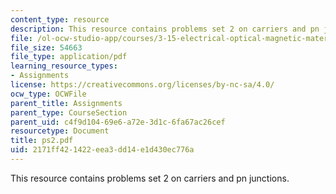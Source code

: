 ```yaml
---
content_type: resource
description: This resource contains problems set 2 on carriers and pn junctions.
file: /ol-ocw-studio-app/courses/3-15-electrical-optical-magnetic-materials-and-devices-fall-2006/2171ff421422eea3dd14e1d430ec776a_ps2.pdf
file_size: 54663
file_type: application/pdf
learning_resource_types:
- Assignments
license: https://creativecommons.org/licenses/by-nc-sa/4.0/
ocw_type: OCWFile
parent_title: Assignments
parent_type: CourseSection
parent_uid: c4f9d104-69e6-a72e-3d1c-6fa67ac26cef
resourcetype: Document
title: ps2.pdf
uid: 2171ff42-1422-eea3-dd14-e1d430ec776a
---
```

This resource contains problems set 2 on carriers and pn junctions.